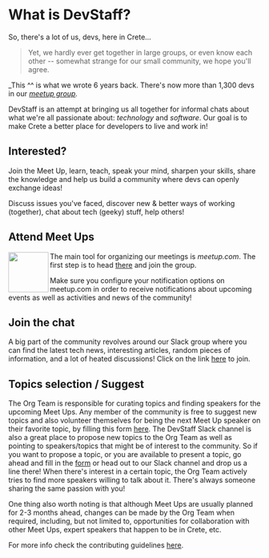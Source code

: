 # What is DevStaff?

So, there's a lot of us, devs, here in Crete... 

> Yet, we hardly ever get together in large groups, or even know each other --
somewhat strange for our small community, we hope you'll agree. 


_This ^^ is what we wrote 6 years back. There's now more than 1,300 devs in our
_[meetup group](https://www.meetup.com/devstaff/)._


DevStaff is an attempt at bringing us all together for informal chats about what
we're all passionate about: _technology_ and _software_. Our goal is to make
Crete a better place for developers to live and work in!

## Interested?

Join the Meet Up, learn, teach, speak your mind, sharpen your skills, share the
knowledge and help us build a community where devs can openly exchange ideas! 

Discuss issues you've faced, discover new & better ways of working (together),
chat about tech (geeky) stuff, help others!

## Attend Meet Ups

<a href="https://www.meetup.com/devstaff/"><img src="images/meetup.png"
align="left"  height="80" ></a>

The main tool for organizing our meetings is *meetup.com*. The first step is to
head [there](https://www.meetup.com/devstaff/) and join the group. 

Make sure you configure your notification options on meetup.com in order to
receive notifications about upcoming events as well as activities and news of 
the community!

## Join the chat 

A big part of the community revolves around our Slack group
where you can find the latest tech news, interesting articles, random pieces of
information, and a lot of heated discussions! Click on the link
[here](https://bit.ly/3v9UO0f) to join. 

## Topics selection / Suggest

The Org Team is responsible for curating topics and finding speakers for the
upcoming Meet Ups. Any member of the community is free to suggest new topics and
also volunteer themselves for being the next Meet Up speaker on their favorite
topic, by filling this form [here](https://bit.ly/3rw8DUI). The DevStaff Slack
channel is also a great place to propose new topics to the Org Team as well as
pointing to speakers/topics that might be of interest to the community. So if
you want to propose a topic, or you are available to present a  topic, go ahead
and fill in the [form](https://bit.ly/3rw8DUI) or head out to our Slack channel
and drop us a line there! When there's interest in a certain topic, the Org Team
actively tries to find more speakers willing to talk about it. There's always
someone sharing the same passion with you!

One thing also worth noting is that although Meet Ups are usually planned for 2-3
months ahead, changes can be made by the Org Team when required, including, but
not limited to, opportunities for collaboration with other Meet Ups, expert
speakers that happen to be in Crete, etc.

For more info check the contributing guidelines [here](CONTRIBUTING.md).
